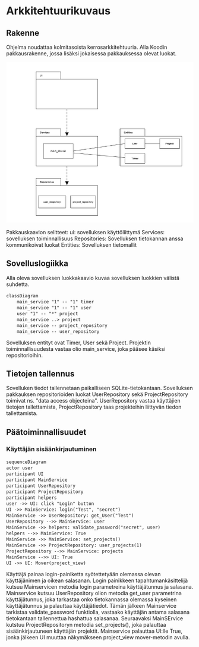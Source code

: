 # Arkkitehtuurikuvaus

## Rakenne

Ohjelma noudattaa kolmitasoista kerrosarkkitehtuuria. Alla Koodin pakkausrakenne, jossa lisäksi jokaisessa pakkauksessa olevat luokat.

![pakkauskaavio](./kuvat/packing_diagram.png)

Pakkauskaavion selitteet:
ui: sovelluksen käyttöliittymä
Services: sovelluksen toiminnallisuus
Repositories: Sovelluksen tietokannan anssa kommunikoivat luokat
Entities: Sovelluksen tietomallit

## Sovelluslogiikka

Alla oleva sovelluksen luokkakaavio kuvaa sovelluksen luokkien välistä suhdetta.

```mermaid
classDiagram
    main_service "1" -- "1" timer
    main_service "1" -- "1" user
    user "1" -- "*" project
    main_service ..> project
    main_service -- project_repository
    main_service -- user_repository
```
Sovelluksen entityt ovat Timer, User sekä Project. Projektin toiminnallisuudesta vastaa olio main_service, joka pääsee käsiksi repositorioihin.

## Tietojen tallennus

Sovelluken tiedot tallennetaan paikalliseen SQLite-tietokantaan. Sovelluksen pakkauksen repositorioiden luokat UserRepository sekä ProjectRepository toimivat ns. "data access objecteina". UserRepository vastaa käyttäjien tietojen tallettamista, ProjectRepository taas projekteihin liittyvän tiedon tallettamista.

## Päätoiminnallisuudet

### Käyttäjän sisäänkirjautuminen

```mermaid
sequenceDiagram
actor user
participant UI
participant MainService
participant UserRepository
participant ProjectRepository
participant helpers
user ->> UI: click "Login" button
UI ->> MainService: login("Test", "secret")
MainService ->> UserRepository: get_User("Test")
UserRepository -->> MainService: user
MainService ->> helpers: validate_password("secret", user)
helpers -->> MainService: True
MainService ->> MainService: set_projects()
MainService ->> ProjectRepository: user_projects(1)
ProjectRepository -->> MainService: projects
MainService -->> UI: True
UI ->> UI: Mover(project_view)
```
Käyttäjä painaa login-painiketta syötettetyään olemassa olevan käyttäjänimen ja oikean salasanan. Login painikkeen tapahtumankäsittelijä kutsuu Mainservicen metodia login parametreina käyttäjätunnus ja salasana. Mainservice kutsuu UserRepository olion metodia get_user parametrina käyttäjätunnus, joka tarkastaa onko tietokannassa olemassa kyseinen käyttäjätunnus ja palauttaa käyttäjätiedot. Tämän jälkeen Mainservice tarkistaa validate_password funktiolla, vastaako käyttäjän antama salasana tietokantaan tallennettua hashattua salasanaa. Seuraavaksi MainSErvice kutstuu ProjectRepositoryn metodia set_projects(), joka palauttaa sisäänkirjautuneen käyttäjän projektit. Mainservice palauttaa UI:lle True, jonka jälkeen UI muuttaa näkymäkseen project_view mover-metodin avulla.